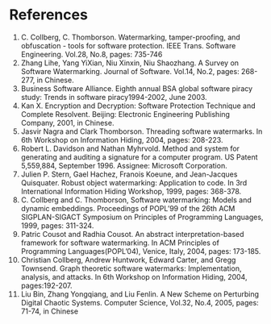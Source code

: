 <!-- textlint-disable -->

# References

1. C. Collberg, C. Thomborson. Watermarking, tamper-proofing, and obfuscation - tools for software protection. IEEE Trans. Software Engineering. Vol.28, No.8, pages: 735-746
2. Zhang Lihe, Yang YiXian, Niu Xinxin, Niu Shaozhang. A Survey on Software Watermarking. Journal of Software. Vol.14, No.2, pages: 268-277, in Chinese.
3. Business Software Alliance. Eighth annual BSA global software piracy study: Trends in software piracy1994-2002, June 2003.
4. Kan X. Encryption and Decryption: Software Protection Technique and Complete Resolvent. Beijing: Electronic Engineering Publishing Company, 2001, in Chinese.
5. Jasvir Nagra and Clark Thomborson. Threading software watermarks. In 6th Workshop on Information Hiding, 2004, pages: 208-223.
6. Robert L. Davidson and Nathan Myhrvold. Method and system for generating and auditing a signature for a computer program. US Patent 5,559,884, September 1996. Assignee: Microsoft Corporation.
7. Julien P. Stern, Gael Hachez, Franois Koeune, and Jean-Jacques Quisquater. Robust object watermarking: Application to code. In 3rd International Information Hiding Workshop, 1999, pages: 368-378.
8. C. Collberg and C. Thomborson, Software watermarking: Models and dynamic embeddings. Proceedings of POPL’99 of the 26th ACM SIGPLAN-SIGACT Symposium on Principles of Programming Languages, 1999, pages: 311-324.
9. Patric Cousot and Radhia Cousot. An abstract interpretation-based framework for software watermarking. In ACM Principles of Programming Languages(POPL’04), Venice, Italy, 2004, pages: 173-185.
10. Christian Collberg, Andrew Huntwork, Edward Carter, and Gregg Townsend. Graph theoretic software watermarks: Implementation, analysis, and attacks. In 6th Workshop on Information Hiding, 2004, pages:192-207.
11. Liu Bin, Zhang Yongqiang, and Liu Fenlin. A New Scheme on Perturbing Digital Chaotic Systems. Computer Science, Vol.32, No.4, 2005, pages: 71-74, in Chinese

<!-- textlint-enable -->
